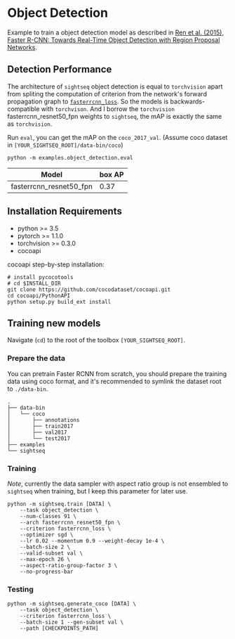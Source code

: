 # Object Detection

Example to train a object detection model as described in [Ren et al. (2015), Faster R-CNN: Towards Real-Time Object Detection with Region Proposal Networks](https://arxiv.org/abs/1506.01497).

## Detection Performance
The architecture of `sightseq` object detection is equal to `torchvision` apart from spliting the computation of criterion from the network's forward propagation graph to [`fasterrcnn_loss`](../../sightseq/criterions/fasterrcnn_loss.py). So the models is backwards-compatible with `torchvison`. And I borrow the `torchvision` fasterrcnn_resnet50_fpn weights to `sightseq`, the mAP is exactly the same as `torchvision`.

Run `eval`, you can get the mAP on the `coco_2017_val`. (Assume coco dataset in `[YOUR_SIGHTSEQ_ROOT]/data-bin/coco`)
```
python -m examples.object_detection.eval
```

Model | box AP
--- | ---
fasterrcnn_resnet50_fpn | 0.37

## Installation Requirements

- python >= 3.5
- pytorch >= 1.1.0
- torchvision >= 0.3.0
- cocoapi

cocoapi step-by-step installation:
```shell
# install pycocotools
# cd $INSTALL_DIR
git clone https://github.com/cocodataset/cocoapi.git
cd cocoapi/PythonAPI
python setup.py build_ext install
```

## Training new models
Navigate (`cd`) to the root of the toolbox `[YOUR_SIGHTSEQ_ROOT]`.

### Prepare the data
You can pretrain Faster RCNN from scratch, you should prepare the training data using coco format, and it's recommended to symlink the dataset root to `./data-bin`.

```
.
├── data-bin
│   └── coco
│       ├── annotations
│       ├── train2017
│       ├── val2017
│       └── test2017
├── examples
└── sightseq
```

### Training
*Note*, currently the data sampler with aspect ratio group is not ensembled to `sightseq` when training, but I keep this parameter for later use.
```
python -m sightseq.train [DATA] \
    --task object_detection \
    --num-classes 91 \
    --arch fasterrcnn_resnet50_fpn \
    --criterion fasterrcnn_loss \
    --optimizer sgd \
    --lr 0.02 --momentum 0.9 --weight-decay 1e-4 \
    --batch-size 2 \
    --valid-subset val \
    --max-epoch 26 \
    --aspect-ratio-group-factor 3 \
    --no-progress-bar
```

### Testing
```
python -m sightseq.generate_coco [DATA] \
    --task object_detection \
    --criterion fasterrcnn_loss \
    --batch-size 1 --gen-subset val \
    --path [CHECKPOINTS_PATH]
```
